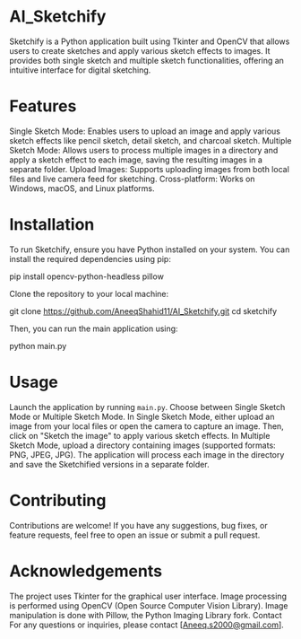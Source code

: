 # AI_Sketchify
Sketchify is a Python application built using Tkinter and OpenCV that allows users to create sketches and apply various sketch effects to images. It provides both single sketch and multiple sketch functionalities, offering an intuitive interface for digital sketching.
# Features
Single Sketch Mode: Enables users to upload an image and apply various sketch effects like pencil sketch, detail sketch, and charcoal sketch.
Multiple Sketch Mode: Allows users to process multiple images in a directory and apply a sketch effect to each image, saving the resulting images in a separate folder.
Upload Images: Supports uploading images from both local files and live camera feed for sketching.
Cross-platform: Works on Windows, macOS, and Linux platforms.
# Installation
To run Sketchify, ensure you have Python installed on your system. You can install the required dependencies using pip:

pip install opencv-python-headless pillow

Clone the repository to your local machine:

git clone https://github.com/AneeqShahid11/AI_Sketchify.git cd sketchify

Then, you can run the main application using:

python main.py

# Usage
Launch the application by running `main.py`.
Choose between Single Sketch Mode or Multiple Sketch Mode.
In Single Sketch Mode, either upload an image from your local files or open the camera to capture an image. Then, click on "Sketch the image" to apply various sketch effects.
In Multiple Sketch Mode, upload a directory containing images (supported formats: PNG, JPEG, JPG). The application will process each image in the directory and save the Sketchified versions in a separate folder.
# Contributing
Contributions are welcome! If you have any suggestions, bug fixes, or feature requests, feel free to open an issue or submit a pull request.

# Acknowledgements
The project uses Tkinter for the graphical user interface.
Image processing is performed using OpenCV (Open Source Computer Vision Library).
Image manipulation is done with Pillow, the Python Imaging Library fork.
Contact
For any questions or inquiries, please contact [Aneeq.s2000@gmail.com].
